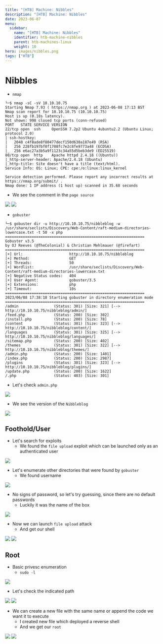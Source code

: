 ```yaml
---
title: "[HTB] Machine: Nibbles"
description: "[HTB] Machine: Nibbles"
date: 2023-06-07
menu:
  sidebar:
    name: "[HTB] Machine: Nibbles"
    identifier: htb-machine-nibbles
    parent: htb-machines-linux
    weight: 10
hero: images/nibbles.png
tags: ["HTB"]
---
```


# Nibbles
- `nmap`
```
└─$ nmap -sC -sV 10.10.10.75  
Starting Nmap 7.93 ( https://nmap.org ) at 2023-06-08 17:13 BST
Nmap scan report for 10.10.10.75 (10.10.10.75)
Host is up (0.18s latency).
Not shown: 998 closed tcp ports (conn-refused)
PORT   STATE SERVICE VERSION
22/tcp open  ssh     OpenSSH 7.2p2 Ubuntu 4ubuntu2.2 (Ubuntu Linux; protocol 2.0)
| ssh-hostkey: 
|   2048 c4f8ade8f80477decf150d630a187e49 (RSA)
|   256 228fb197bf0f1708fc7e2c8fe9773a48 (ECDSA)
|_  256 e6ac27a3b5a9f1123c34a55d5beb3de9 (ED25519)
80/tcp open  http    Apache httpd 2.4.18 ((Ubuntu))
|_http-server-header: Apache/2.4.18 (Ubuntu)
|_http-title: Site doesn't have a title (text/html).
Service Info: OS: Linux; CPE: cpe:/o:linux:linux_kernel

Service detection performed. Please report any incorrect results at https://nmap.org/submit/ .
Nmap done: 1 IP address (1 host up) scanned in 35.68 seconds
```
- We see the comment in the `page source`

![](./images/1.png)
![](./images/2.png)

- `gobuster`
```
└─$ gobuster dir -u http://10.10.10.75/nibbleblog -w /usr/share/seclists/Discovery/Web-Content/raft-medium-directories-lowercase.txt -t 50 -x php
===============================================================
Gobuster v3.5
by OJ Reeves (@TheColonial) & Christian Mehlmauer (@firefart)
===============================================================
[+] Url:                     http://10.10.10.75/nibbleblog
[+] Method:                  GET
[+] Threads:                 50
[+] Wordlist:                /usr/share/seclists/Discovery/Web-Content/raft-medium-directories-lowercase.txt
[+] Negative Status codes:   404
[+] User Agent:              gobuster/3.5
[+] Extensions:              php
[+] Timeout:                 10s
===============================================================
2023/06/08 17:38:18 Starting gobuster in directory enumeration mode
===============================================================
/admin                (Status: 301) [Size: 321] [--> http://10.10.10.75/nibbleblog/admin/]
/feed.php             (Status: 200) [Size: 302]
/install.php          (Status: 200) [Size: 78]
/content              (Status: 301) [Size: 323] [--> http://10.10.10.75/nibbleblog/content/]
/languages            (Status: 301) [Size: 325] [--> http://10.10.10.75/nibbleblog/languages/]
/sitemap.php          (Status: 200) [Size: 402]
/themes               (Status: 301) [Size: 322] [--> http://10.10.10.75/nibbleblog/themes/]
/admin.php            (Status: 200) [Size: 1401]
/index.php            (Status: 200) [Size: 2987]
/plugins              (Status: 301) [Size: 323] [--> http://10.10.10.75/nibbleblog/plugins/]
/update.php           (Status: 200) [Size: 1622]
/.php                 (Status: 403) [Size: 301]
```
- Let's check `admin.php`

![](./images/3.png)

- We see the version of the `Nibbleblog`

![](./images/4.png)

## Foothold/User
- Let's search for exploits
  - We found the `file upload` exploit which can be launched only as an authenticated user

![](./images/5.png)

- Let's enumerate other directories that were found by `gobuster`
  - We found username

![](./images/6.png)

- No signs of password, so let's try guessing, since there are no default passwords
  - Luckily it was the name of the box

![](./images/7.png)

- Now we can launch `file upload` attack
  - And get our shell

![](./images/8.png)
![](./images/9.png)

## Root
- Basic privesc enumeration
  - `sudo -l`

![](./images/10.png)

- Let's check the indicated path

![](./images/11.png)
![](./images/12.png)

- We can create a new file with the same name or append the code we want it to execute
  - I created new file which deployed a reverse shell
  - And we get our `root`

![](./images/13.png)
![](./images/14.png)
